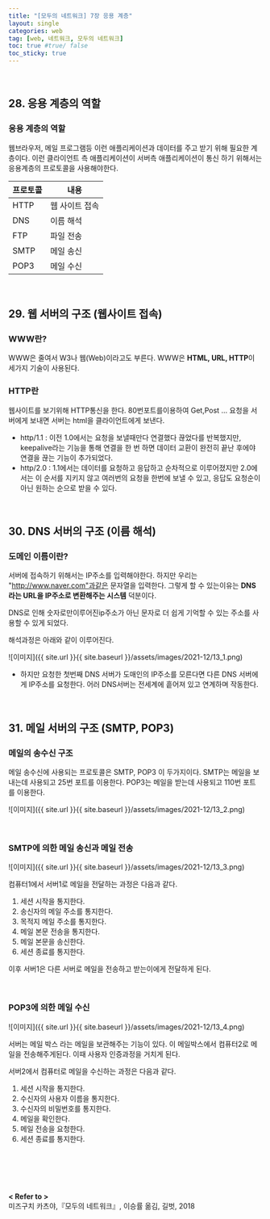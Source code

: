 ```yaml
---
title: "[모두의 네트워크] 7장 응용 계층"
layout: single
categories: web
tag: [web, 네트워크, 모두의 네트워크]
toc: true #true/ false
toc_sticky: true
---
```



<br />

## 28. 응용 계층의 역할

### 응용 계층의 역할

웹브라우저, 메일 프로그램등 이런 애플리케이션과 데이터를 주고 받기 위해 필요한 계층이다.
이런 클라이언트 측 애플리케이션이 서버측 애플리케이션이 통신 하기 위해서는 응용계층의 프로토콜을 사용해야한다.

| 프로토콜 | 내용 |
| --- | --- |
| HTTP | 웹 사이트 접속 |
| DNS | 이름 해석 |
| FTP | 파일 전송 |
| SMTP | 메일 송신 |
| POP3 | 메일 수신 |

<br />

## 29. 웹 서버의 구조 (웹사이트 접속)

### WWW란?

WWW은 줄여서 W3나 웹(Web)이라고도 부른다.
WWW은 **HTML, URL, HTTP**이 세가지 기술이 사용된다. 

### HTTP란

웹사이트를 보기위해 HTTP통신을 한다. 
80번포트를이용하여 Get,Post ... 요청을 서버에게 보내면 서버는 html을 클라이언트에게 보낸다.

- http/1.1 : 이전 1.0에서는 요청을 보낼때만다 연결했다 끊었다를 반복했지만, keepalive라는 기능을 통해 연결을 한 번 하면 데이터 교환이 완전히 끝난 후에야 연결을 끊는 기능이 추가되었다.
- http/2.0 : 1.1에서는 데이터를 요청하고 응답하고 순차적으로 이루어졌지만 2.0에서는 이 순서를 지키지 않고 여러번의 요청을 한번에 보낼 수 있고, 응답도 요청순이 아닌 원하는 순으로 받을 수 있다.

<br />

## 30. DNS 서버의 구조 (이름 해석)

### 도메인 이름이란?

서버에 접속하기 위해서는 IP주소를 입력해야한다. 하지만 우리는 "http://www.naver.com"과같은 문자열을 입력한다. 그렇게 할 수 있는이유는 **DNS라는 URL을 IP주소로 변환해주는 시스템** 덕분이다. 

 DNS로 인해 숫자로만이루어진ip주소가 아닌 문자로 더 쉽게 기억할 수 있는 주소를 사용할 수 있게 되었다. 

해석과정은 아래와 같이 이루어진다.

![이미지]({{ site.url }}{{ site.baseurl }}/assets/images/2021-12/13_1.png)

- 하지만 요청한 첫번째 DNS 서버가 도매인의 IP주소를 모른다면 다른 DNS 서버에게 IP주소를 요청한다. 어러 DNS서버는 전세계에 흩어져 있고 연계하며 작동한다.

<br />

## 31. 메일 서버의 구조 (SMTP, POP3)

### 메일의 송수신 구조

메일 송수신에 사용되는 프로토콜은 SMTP, POP3 이 두가지이다.
SMTP는 메일을 보내는데 사용되고 25번 포트를 이용한다.
POP3는 메일을 받는데 사용되고 110번 포트를 이용한다.

![이미지]({{ site.url }}{{ site.baseurl }}/assets/images/2021-12/13_2.png)

<br />

### SMTP에 의한 메일 송신과 메일 전송

![이미지]({{ site.url }}{{ site.baseurl }}/assets/images/2021-12/13_3.png)

컴퓨터1에서 서버1로 메일을 전달하는 과정은 다음과 같다.

1. 세션 시작을 통지한다.
2. 송신자의 메일 주소를 통지한다.
3. 목적지 메일 주소를 통지한다.
4. 메일 본문 전송을 통지한다.
5. 메일 본문을 송신한다.
6. 세션 종료를 통지한다.

이후 서버1은 다른 서버로 메일을 전송하고 받는이에게 전달하게 된다.

<br />

### POP3에 의한 메일 수신

![이미지]({{ site.url }}{{ site.baseurl }}/assets/images/2021-12/13_4.png)

서버는 메일 박스 라는 메일을 보관해주는 기능이 있다. 이 메일박스에서 컴퓨터2로 메일을 전송해주게된다. 이때 사용자 인증과정을 거치게 된다.

서버2에서 컴퓨터로 메일을 수신하는 과정은 다음과 같다.

1. 세션 시작을 통지한다.
2. 수신자의 사용자 이름을 통지한다.
3. 수신자의 비밀번호를 통지한다.
4. 메일을 확인한다.
5. 메일 전송을 요청한다.
6. 세션 종료를 통지한다.

<br /><br /><br /><br />

**< Refer to >**<br />
 미즈구치 카츠야,『모두의 네트워크』, 이승률 옮김, 길벗, 2018